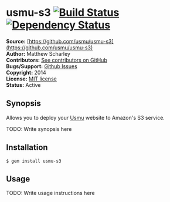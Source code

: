 # usmu-s3 [![Build Status](https://travis-ci.org/usmu/usmu-s3.svg?branch=master)](https://travis-ci.org/usmu/usmu-s3) [![Dependency Status](https://gemnasium.com/usmu/usmu-s3.svg)](https://gemnasium.com/usmu/usmu-s3)

**Source:** [https://github.com/usmu/usmu-s3](https://github.com/usmu/usmu-s3)  
**Author:** Matthew Scharley  
**Contributors:** [See contributors on GitHub][gh-contrib]  
**Bugs/Support:** [Github Issues][gh-issues]  
**Copyright:** 2014  
**License:** [MIT license][license]  
**Status:** Active

## Synopsis

Allows you to deploy your [Usmu][usmu] website to Amazon's S3 service.

TODO: Write synopsis here

## Installation

    $ gem install usmu-s3

## Usage

TODO: Write usage instructions here

  [gh-contrib]: https://github.com/usmu/usmu-s3/graphs/contributors
  [gh-issues]: https://github.com/usmu/usmu-s3/issues
  [license]: https://github.com/usmu/usmu-s3/blob/master/LICENSE.md
  [usmu]: https://github.com/usmu/usmu
